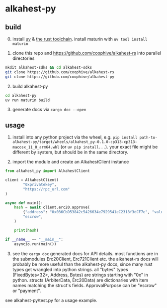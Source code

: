 # alkahest-py

## build

0. install [uv](https://docs.astral.sh/uv/) & [the rust toolchain](https://rustup.rs). install maturin with `uv tool install maturin`

1. clone this repo and https://github.com/coophive/alkahest-rs into parallel directories

```bash
mkdit alkahest-sdks && cd alkahest-sdks
git clone https://github.com/coophive/alkahest-rs
git clone https://github.com/coophive/alkahest-py
```
2. build alkahest-py

```bash
cd alkahest-py
uv run maturin build
```

3. generate docs via `cargo doc --open`

## usage

1. install into any python project via the wheel, e.g. `pip install path-to-alkahest-py/target/wheels/alkahest_py-0.1.0-cp313-cp313-macosx_11_0_arm64.whl` (or `uv pip install...`). your exact file might be different by system, but should be in the same directory.

2. import the module and create an AlkahestClient instance

```python
from alkahest_py import AlkahestClient

client = AlkahestClient(
        "0xprivatekey",
        "https://rpc_url.com"
)

async def main():
    hash = await client.erc20.approve(
        {"address": "0x036CbD53842c5426634e7929541eC2318f3dCF7e", "value": 100},
        "escrow",
    )

    print(hash)

if __name__ == "__main__":
    asyncio.run(main())
```

3. see the `cargo doc` generated docs for API details. most functions are in the submodules Erc20Client, Erc721Client etc. the alkahest-rs docs will probably be more useful than the alkahest-py docs, since many rust types get wrangled into python strings. all "bytes" types (FixedBytes<32>, Address, Bytes) are strings starting with "0x" in python. structs (ArbiterData, Erc20Data) are dictionaries with item names matching the struct's fields. ApprovalPurpose can be "escrow" or "payment".

see alkahest-py/test.py for a usage example.
